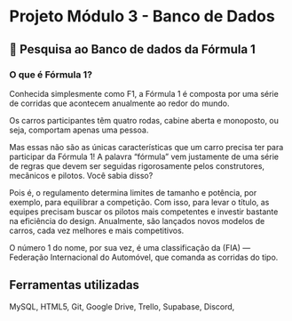 # Projeto Módulo 3 - Banco de Dados

## 🚀 Pesquisa ao Banco de dados da Fórmula 1

### O que é Fórmula 1? 
Conhecida simplesmente como F1, a Fórmula 1 é composta por uma série de corridas que acontecem anualmente ao redor do mundo. 

Os carros participantes têm quatro rodas, cabine aberta e monoposto, ou seja, comportam apenas uma pessoa.  

Mas essas não são as únicas características que um carro precisa ter para participar da Fórmula 1! A palavra “fórmula” vem justamente de uma série de regras que devem ser seguidas rigorosamente pelos construtores, mecânicos e pilotos. Você sabia disso? 

Pois é, o regulamento determina limites de tamanho e potência, por exemplo, para equilibrar a competição. Com isso, para levar o título, as equipes precisam buscar os pilotos mais competentes e investir bastante na eficiência do design. Anualmente, são lançados novos modelos de carros, cada vez melhores e mais competitivos. 

O número 1 do nome, por sua vez, é uma classificação da (FIA) — Federação Internacional do Automóvel, que comanda as corridas do tipo.

## Ferramentas utilizadas

MySQL,
HTML5,
Git,
Google Drive,
Trello,
Supabase,
Discord,


